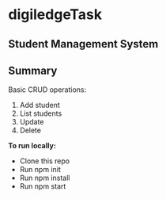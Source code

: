 # digiledgeTask

## Student Management System

## Summary

Basic CRUD operations:

1. Add student
2. List students
3. Update
4. Delete

**To run locally:**

- Clone this repo
- Run npm init
- Run npm install
- Run npm start


